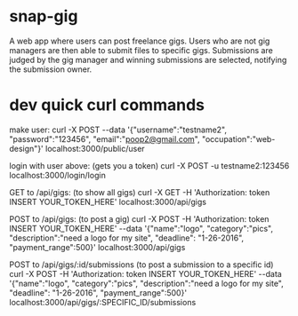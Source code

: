 # snap-gig
A web app where users can post freelance gigs. Users who are not gig managers are then able to submit files to specific gigs. Submissions are judged by the gig manager and winning submissions are selected, notifying the submission owner.

# dev quick curl commands
make user:
curl -X POST --data '{"username":"testname2", "password":"123456", "email":"poop2@gmail.com", "occupation":"web-design"}' localhost:3000/public/user

login with user above: (gets you a token)
curl -X POST -u testname2:123456 localhost:3000/login/login

GET to /api/gigs: (to show all gigs)
curl -X GET -H 'Authorization: token INSERT YOUR_TOKEN_HERE' localhost:3000/api/gigs

POST to /api/gigs: (to post a gig)
curl -X POST -H 'Authorization: token INSERT YOUR_TOKEN_HERE' --data '{"name":"logo", "category":"pics", "description":"need a logo for my site", "deadline": "1-26-2016", "payment_range":500}' localhost:3000/api/gigs

POST to /api/gigs/:id/submissions (to post a submission to a specific id)
curl -X POST -H 'Authorization: token INSERT YOUR_TOKEN_HERE' --data '{"name":"logo", "category":"pics", "description":"need a logo for my site", "deadline": "1-26-2016", "payment_range":500}' localhost:3000/api/gigs/:SPECIFIC_ID/submissions
